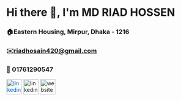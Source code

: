 # Hi there 👋, I'm MD RIAD HOSSEN
### 🏠Eastern Housing, Mirpur, Dhaka - 1216
### ✉️riadhosain420@gmail.com 
### 📳 01761290547
[<img src='https://cdn.jsdelivr.net/npm/simple-icons@3.0.1/icons/linkedin.svg' alt='linkedin' height='40' style="color: #0A66C2;">](https://www.linkedin.com/in/md-riad-hossen-796a93269/)  [<img src='https://cdn.jsdelivr.net/npm/simple-icons@3.0.1/icons/linkedin.svg' alt='linkedin' height='40'>](https://www.linkedin.com/in/https://www.linkedin.com/in/md-riad-hossen-796a93269//)  [<img src='https://cdn.jsdelivr.net/npm/simple-icons@3.0.1/icons/icloud.svg' alt='website' height='40'>](https://precious-dolphin-b4f7c1.netlify.app/) 



